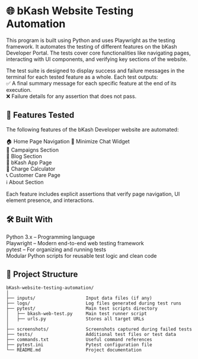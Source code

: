 # 🌐 bKash Website Testing Automation
This program is built using Python and uses Playwright as the testing framework. It automates the testing of different features on the bKash Developer Portal. The tests cover core functionalities like navigating pages, interacting with UI components, and verifying key sections of the website.

The test suite is designed to display success and failure messages in the terminal for each tested feature as a whole. Each test outputs:  
✅ A final summary message for each specific feature at the end of its execution.  
❌ Failure details for any assertion that does not pass.  

## 🚀 Features Tested
The following features of the bKash Developer website are automated:  

🏠 Home Page Navigation 
💬 Minimize Chat Widget  
📣 Campaigns Section  
📰 Blog Section  
📱 bKash App Page  
🧮 Charge Calculator  
📞 Customer Care Page  
ℹ️ About Section  

Each feature includes explicit assertions that verify page navigation, UI element presence, and interactions.  

## 🛠️ Built With
Python 3.x – Programming language  
Playwright – Modern end-to-end web testing framework  
pytest – For organizing and running tests  
Modular Python scripts for reusable test logic and clean code  

## 📂 Project Structure

```text
bKash-website-testing-automation/
│
├── inputs/                   Input data files (if any)
├── logs/                     Log files generated during test runs
├── pytest/                   Main test scripts directory
│   ├── bkash-web-test.py     Main test runner script
│   ├── urls.py               Stores all target URLs
│
├── screenshots/              Screenshots captured during failed tests
├── tests/                    Additional test files or test data
├── commands.txt              Useful command references
├── pytest.ini                Pytest configuration file
└── README.md                 Project documentation




